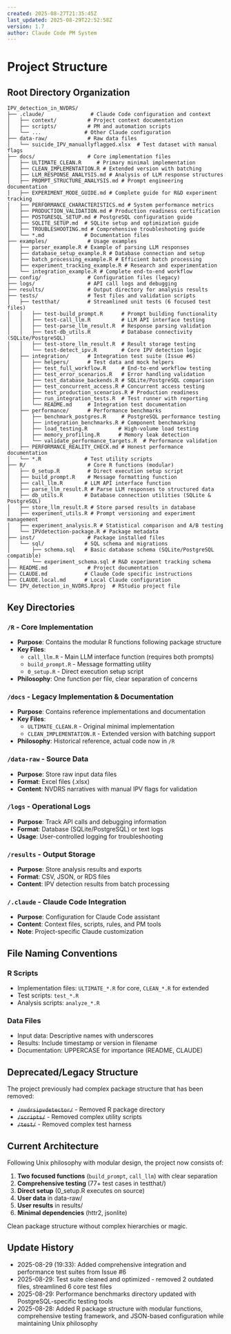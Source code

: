 ```yaml
---
created: 2025-08-27T21:35:45Z
last_updated: 2025-08-29T22:52:58Z
version: 1.7
author: Claude Code PM System
---
```


# Project Structure

## Root Directory Organization

```
IPV_detection_in_NVDRS/
├── .claude/               # Claude Code configuration and context
│   ├── context/          # Project context documentation
│   ├── scripts/          # PM and automation scripts
│   └── ...              # Other Claude configuration
├── data-raw/             # Raw data files
│   └── suicide_IPV_manuallyflagged.xlsx  # Test dataset with manual flags
├── docs/                 # Core implementation files
│   ├── ULTIMATE_CLEAN.R     # Primary minimal implementation
│   ├── CLEAN_IMPLEMENTATION.R # Extended version with batching
│   ├── LLM_RESPONSE_ANALYSIS.md # Analysis of LLM response structures
│   ├── PROMPT_STRUCTURE_ANALYSIS.md # Prompt engineering documentation
│   ├── EXPERIMENT_MODE_GUIDE.md # Complete guide for R&D experiment tracking
│   ├── PERFORMANCE_CHARACTERISTICS.md # System performance metrics
│   ├── PRODUCTION_VALIDATION.md # Production readiness certification
│   ├── POSTGRESQL_SETUP.md # PostgreSQL configuration guide
│   ├── SQLITE_SETUP.md  # SQLite setup and optimization guide
│   ├── TROUBLESHOOTING.md # Comprehensive troubleshooting guide
│   └── *.md             # Documentation files
├── examples/             # Usage examples
│   ├── parser_example.R # Example of parsing LLM responses
│   ├── database_setup_example.R # Database connection and setup
│   ├── batch_processing_example.R # Efficient batch processing
│   ├── experiment_tracking_example.R # Research and experimentation
│   └── integration_example.R # Complete end-to-end workflow
├── config/               # Configuration files (legacy)
├── logs/                 # API call logs and debugging
├── results/              # Output directory for analysis results
├── tests/                # Test files and validation scripts
│   ├── testthat/         # Streamlined unit tests (6 focused test files)
│   │   ├── test-build_prompt.R      # Prompt building functionality
│   │   ├── test-call_llm.R          # LLM API interface testing  
│   │   ├── test-parse_llm_result.R  # Response parsing validation
│   │   ├── test-db_utils.R          # Database connectivity (SQLite/PostgreSQL)
│   │   ├── test-store_llm_result.R  # Result storage testing
│   │   └── test-detect_ipv.R        # Core IPV detection logic
│   ├── integration/      # Integration test suite (Issue #6)
│   │   ├── helpers/      # Test data and mock helpers
│   │   ├── test_full_workflow.R     # End-to-end workflow testing
│   │   ├── test_error_scenarios.R   # Error handling validation
│   │   ├── test_database_backends.R # SQLite/PostgreSQL comparison
│   │   ├── test_concurrent_access.R # Concurrent access testing
│   │   ├── test_production_scenarios.R # Production readiness
│   │   ├── run_integration_tests.R  # Test runner with reporting
│   │   └── README.md     # Integration test documentation
│   ├── performance/      # Performance benchmarks
│   │   ├── benchmark_postgres.R     # PostgreSQL performance testing
│   │   ├── integration_benchmarks.R # Component benchmarking
│   │   ├── load_testing.R          # High-volume load testing
│   │   ├── memory_profiling.R      # Memory leak detection
│   │   └── validate_performance_targets.R  # Performance validation
│   ├── PERFORMANCE_REALITY_CHECK.md # Honest performance documentation
│   └── *.R              # Test utility scripts
├── R/                    # Core R functions (modular)
│   ├── 0_setup.R         # Direct execution setup script
│   ├── build_prompt.R    # Message formatting function
│   ├── call_llm.R       # LLM API interface function
│   ├── parse_llm_result.R # Parse LLM responses to structured data
│   ├── db_utils.R       # Database connection utilities (SQLite & PostgreSQL)
│   ├── store_llm_result.R # Store parsed results in database
│   ├── experiment_utils.R # Prompt versioning and experiment management
│   ├── experiment_analysis.R # Statistical comparison and A/B testing
│   └── IPVdetection-package.R # Package metadata
├── inst/                 # Package installed files
│   └── sql/             # SQL schema and migrations
│       ├── schema.sql   # Basic database schema (SQLite/PostgreSQL compatible)
│       └── experiment_schema.sql # R&D experiment tracking schema
├── README.md             # Project documentation
├── CLAUDE.md            # Claude Code specific instructions
├── CLAUDE.local.md      # Local Claude configuration
└── IPV_detection_in_NVDRS.Rproj  # RStudio project file
```

## Key Directories

### `/R` - Core Implementation
- **Purpose**: Contains the modular R functions following package structure
- **Key Files**: 
  - `call_llm.R` - Main LLM interface function (requires both prompts)
  - `build_prompt.R` - Message formatting utility
  - `0_setup.R` - Direct execution setup script
- **Philosophy**: One function per file, clear separation of concerns

### `/docs` - Legacy Implementation & Documentation  
- **Purpose**: Contains reference implementations and documentation
- **Key Files**: 
  - `ULTIMATE_CLEAN.R` - Original minimal implementation
  - `CLEAN_IMPLEMENTATION.R` - Extended version with batching support
- **Philosophy**: Historical reference, actual code now in `/R`

### `/data-raw` - Source Data
- **Purpose**: Store raw input data files
- **Format**: Excel files (.xlsx)
- **Content**: NVDRS narratives with manual IPV flags for validation

### `/logs` - Operational Logs
- **Purpose**: Track API calls and debugging information
- **Format**: Database (SQLite/PostgreSQL) or text logs
- **Usage**: User-controlled logging for troubleshooting

### `/results` - Output Storage
- **Purpose**: Store analysis results and exports
- **Format**: CSV, JSON, or RDS files
- **Content**: IPV detection results from batch processing

### `/.claude` - Claude Code Integration
- **Purpose**: Configuration for Claude Code assistant
- **Content**: Context files, scripts, rules, and PM tools
- **Note**: Project-specific Claude customization

## File Naming Conventions

### R Scripts
- Implementation files: `ULTIMATE_*.R` for core, `CLEAN_*.R` for extended
- Test scripts: `test_*.R`
- Analysis scripts: `analyze_*.R`

### Data Files
- Input data: Descriptive names with underscores
- Results: Include timestamp or version in filename
- Documentation: UPPERCASE for importance (README, CLAUDE)

## Deprecated/Legacy Structure

The project previously had complex package structure that has been removed:
- ~~`/nvdrsipvdetector/`~~ - Removed R package directory
- ~~`/scripts/`~~ - Removed complex utility scripts
- ~~`/test/`~~ - Removed complex test harness

## Current Architecture

Following Unix philosophy with modular design, the project now consists of:
1. **Two focused functions** (`build_prompt`, `call_llm`) with clear separation
2. **Comprehensive testing** (77+ test cases in testthat/)  
3. **Direct setup** (0_setup.R executes on source)
4. **User data** in data-raw/
5. **User results** in results/
6. **Minimal dependencies** (httr2, jsonlite)

Clean package structure without complex hierarchies or magic.

## Update History
- 2025-08-29 (19:33): Added comprehensive integration and performance test suites from Issue #6
- 2025-08-29: Test suite cleaned and optimized - removed 2 outdated files, streamlined 6 core test files
- 2025-08-29: Performance benchmarks directory updated with PostgreSQL-specific testing tools
- 2025-08-28: Added R package structure with modular functions, comprehensive testing framework, and JSON-based configuration while maintaining Unix philosophy